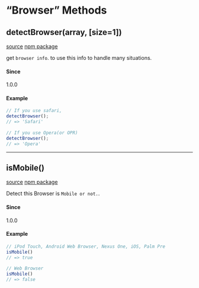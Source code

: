 # &#x201C;Browser&#x201D; Methods


## detectBrowser(array, [size=1])
<p><a href="https://github.com/lodash/lodash/blob/4.17.11/lodash.js#L6841">source</a> <a href="https://www.npmjs.com/package/lodash.chunk">npm package</a></p>
<p>get <code>browser info</code>. to use this info to handle many situations.
</p>
<h4>Since</h4>
<p>1.0.0</p>

<h4>Example</h4>

```js
// If you use safari, 
detectBrowser();
// => 'Safari'
 
// If you use Opera(or OPR)
detectBrowser();
// => 'Opera'
```
<hr>

## isMobile()
<p><a href="https://github.com/lodash/lodash/blob/4.17.11/lodash.js#L6841">source</a> <a href="https://www.npmjs.com/package/lodash.chunk">npm package</a></p>
<p>Detect this Browser is <code>Mobile or not.</code>.

<h4>Since</h4>
<p>1.0.0</p>

<h4>Example</h4>

```js
// iPod Touch, Android Web Browser, Nexus One, iOS, Palm Pre
isMobile()
// => true
 
// Web Browser
isMobile()
// => false
```
